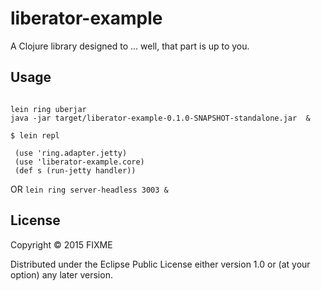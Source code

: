 # liberator-example

A Clojure library designed to ... well, that part is up to you.

## Usage

```

lein ring uberjar
java -jar target/liberator-example-0.1.0-SNAPSHOT-standalone.jar  &

$ lein repl

 (use 'ring.adapter.jetty)
 (use 'liberator-example.core)
 (def s (run-jetty handler))

```
OR
`lein ring server-headless 3003 &`

## License

Copyright © 2015 FIXME

Distributed under the Eclipse Public License either version 1.0 or (at
your option) any later version.



